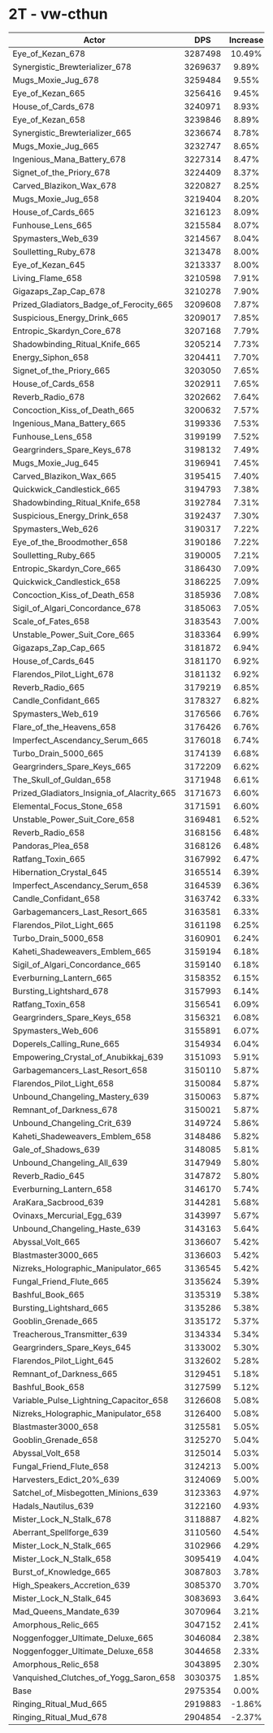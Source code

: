 # 2T - vw-cthun
| Actor | DPS | Increase |
|---|:---:|:---:|
|Eye_of_Kezan_678|3287498|10.49%|
|Synergistic_Brewterializer_678|3269637|9.89%|
|Mugs_Moxie_Jug_678|3259484|9.55%|
|Eye_of_Kezan_665|3256416|9.45%|
|House_of_Cards_678|3240971|8.93%|
|Eye_of_Kezan_658|3239846|8.89%|
|Synergistic_Brewterializer_665|3236674|8.78%|
|Mugs_Moxie_Jug_665|3232747|8.65%|
|Ingenious_Mana_Battery_678|3227314|8.47%|
|Signet_of_the_Priory_678|3224409|8.37%|
|Carved_Blazikon_Wax_678|3220827|8.25%|
|Mugs_Moxie_Jug_658|3219404|8.20%|
|House_of_Cards_665|3216123|8.09%|
|Funhouse_Lens_665|3215584|8.07%|
|Spymasters_Web_639|3214567|8.04%|
|Soulletting_Ruby_678|3213478|8.00%|
|Eye_of_Kezan_645|3213337|8.00%|
|Living_Flame_658|3210598|7.91%|
|Gigazaps_Zap_Cap_678|3210278|7.90%|
|Prized_Gladiators_Badge_of_Ferocity_665|3209608|7.87%|
|Suspicious_Energy_Drink_665|3209017|7.85%|
|Entropic_Skardyn_Core_678|3207168|7.79%|
|Shadowbinding_Ritual_Knife_665|3205214|7.73%|
|Energy_Siphon_658|3204411|7.70%|
|Signet_of_the_Priory_665|3203050|7.65%|
|House_of_Cards_658|3202911|7.65%|
|Reverb_Radio_678|3202662|7.64%|
|Concoction_Kiss_of_Death_665|3200632|7.57%|
|Ingenious_Mana_Battery_665|3199336|7.53%|
|Funhouse_Lens_658|3199199|7.52%|
|Geargrinders_Spare_Keys_678|3198132|7.49%|
|Mugs_Moxie_Jug_645|3196941|7.45%|
|Carved_Blazikon_Wax_665|3195415|7.40%|
|Quickwick_Candlestick_665|3194793|7.38%|
|Shadowbinding_Ritual_Knife_658|3192784|7.31%|
|Suspicious_Energy_Drink_658|3192437|7.30%|
|Spymasters_Web_626|3190317|7.22%|
|Eye_of_the_Broodmother_658|3190186|7.22%|
|Soulletting_Ruby_665|3190005|7.21%|
|Entropic_Skardyn_Core_665|3186430|7.09%|
|Quickwick_Candlestick_658|3186225|7.09%|
|Concoction_Kiss_of_Death_658|3185936|7.08%|
|Sigil_of_Algari_Concordance_678|3185063|7.05%|
|Scale_of_Fates_658|3183543|7.00%|
|Unstable_Power_Suit_Core_665|3183364|6.99%|
|Gigazaps_Zap_Cap_665|3181872|6.94%|
|House_of_Cards_645|3181170|6.92%|
|Flarendos_Pilot_Light_678|3181132|6.92%|
|Reverb_Radio_665|3179219|6.85%|
|Candle_Confidant_665|3178327|6.82%|
|Spymasters_Web_619|3176566|6.76%|
|Flare_of_the_Heavens_658|3176426|6.76%|
|Imperfect_Ascendancy_Serum_665|3176018|6.74%|
|Turbo_Drain_5000_665|3174139|6.68%|
|Geargrinders_Spare_Keys_665|3172209|6.62%|
|The_Skull_of_Guldan_658|3171948|6.61%|
|Prized_Gladiators_Insignia_of_Alacrity_665|3171673|6.60%|
|Elemental_Focus_Stone_658|3171591|6.60%|
|Unstable_Power_Suit_Core_658|3169481|6.52%|
|Reverb_Radio_658|3168156|6.48%|
|Pandoras_Plea_658|3168126|6.48%|
|Ratfang_Toxin_665|3167992|6.47%|
|Hibernation_Crystal_645|3165514|6.39%|
|Imperfect_Ascendancy_Serum_658|3164539|6.36%|
|Candle_Confidant_658|3163742|6.33%|
|Garbagemancers_Last_Resort_665|3163581|6.33%|
|Flarendos_Pilot_Light_665|3161198|6.25%|
|Turbo_Drain_5000_658|3160901|6.24%|
|Kaheti_Shadeweavers_Emblem_665|3159194|6.18%|
|Sigil_of_Algari_Concordance_665|3159140|6.18%|
|Everburning_Lantern_665|3158352|6.15%|
|Bursting_Lightshard_678|3157993|6.14%|
|Ratfang_Toxin_658|3156541|6.09%|
|Geargrinders_Spare_Keys_658|3156321|6.08%|
|Spymasters_Web_606|3155891|6.07%|
|Doperels_Calling_Rune_665|3154934|6.04%|
|Empowering_Crystal_of_Anubikkaj_639|3151093|5.91%|
|Garbagemancers_Last_Resort_658|3150110|5.87%|
|Flarendos_Pilot_Light_658|3150084|5.87%|
|Unbound_Changeling_Mastery_639|3150063|5.87%|
|Remnant_of_Darkness_678|3150021|5.87%|
|Unbound_Changeling_Crit_639|3149724|5.86%|
|Kaheti_Shadeweavers_Emblem_658|3148486|5.82%|
|Gale_of_Shadows_639|3148085|5.81%|
|Unbound_Changeling_All_639|3147949|5.80%|
|Reverb_Radio_645|3147872|5.80%|
|Everburning_Lantern_658|3146170|5.74%|
|AraKara_Sacbrood_639|3144281|5.68%|
|Ovinaxs_Mercurial_Egg_639|3143997|5.67%|
|Unbound_Changeling_Haste_639|3143163|5.64%|
|Abyssal_Volt_665|3136607|5.42%|
|Blastmaster3000_665|3136603|5.42%|
|Nizreks_Holographic_Manipulator_665|3136545|5.42%|
|Fungal_Friend_Flute_665|3135624|5.39%|
|Bashful_Book_665|3135319|5.38%|
|Bursting_Lightshard_665|3135286|5.38%|
|Gooblin_Grenade_665|3135172|5.37%|
|Treacherous_Transmitter_639|3134334|5.34%|
|Geargrinders_Spare_Keys_645|3133002|5.30%|
|Flarendos_Pilot_Light_645|3132602|5.28%|
|Remnant_of_Darkness_665|3129451|5.18%|
|Bashful_Book_658|3127599|5.12%|
|Variable_Pulse_Lightning_Capacitor_658|3126608|5.08%|
|Nizreks_Holographic_Manipulator_658|3126400|5.08%|
|Blastmaster3000_658|3125581|5.05%|
|Gooblin_Grenade_658|3125270|5.04%|
|Abyssal_Volt_658|3125014|5.03%|
|Fungal_Friend_Flute_658|3124213|5.00%|
|Harvesters_Edict_20%_639|3124069|5.00%|
|Satchel_of_Misbegotten_Minions_639|3123363|4.97%|
|Hadals_Nautilus_639|3122160|4.93%|
|Mister_Lock_N_Stalk_678|3118887|4.82%|
|Aberrant_Spellforge_639|3110560|4.54%|
|Mister_Lock_N_Stalk_665|3102966|4.29%|
|Mister_Lock_N_Stalk_658|3095419|4.04%|
|Burst_of_Knowledge_665|3087803|3.78%|
|High_Speakers_Accretion_639|3085370|3.70%|
|Mister_Lock_N_Stalk_645|3083693|3.64%|
|Mad_Queens_Mandate_639|3070964|3.21%|
|Amorphous_Relic_665|3047152|2.41%|
|Noggenfogger_Ultimate_Deluxe_665|3046084|2.38%|
|Noggenfogger_Ultimate_Deluxe_658|3044658|2.33%|
|Amorphous_Relic_658|3043895|2.30%|
|Vanquished_Clutches_of_Yogg_Saron_658|3030375|1.85%|
|Base|2975354|0.00%|
|Ringing_Ritual_Mud_665|2919883|-1.86%|
|Ringing_Ritual_Mud_678|2904854|-2.37%|

